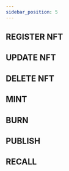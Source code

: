 ```yaml
---
sidebar_position: 5
---
```


## REGISTER NFT

## UPDATE NFT

## DELETE NFT 

## MINT 

## BURN

## PUBLISH 

## RECALL
